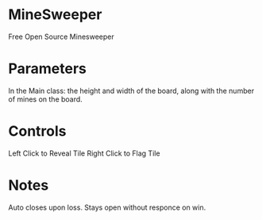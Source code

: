 # MineSweeper
Free Open Source Minesweeper

# Parameters
In the Main class: the height and width of the board, along with the number of mines on the board.

# Controls
Left Click to Reveal Tile
Right Click to Flag Tile

# Notes
Auto closes upon loss.
Stays open without responce on win.

